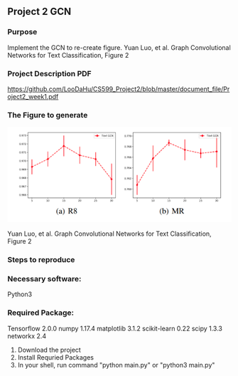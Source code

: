 ## Project 2 GCN 

### Purpose

Implement the GCN to re-create figure. Yuan Luo, et al. Graph Convolutional Networks for Text Classification, Figure 2

### Project Description PDF

https://github.com/LooDaHu/CS599_Project2/blob/master/document_file/Project2_week1.pdf

### The Figure to generate

![avatar](https://github.com/LooDaHu/CS599_Project2/blob/master/document_file/Graph_Convolutional_Networks_for_Text_Classification_figure2.png?raw=true)

Yuan Luo, et al. Graph Convolutional Networks for Text Classification, Figure 2

### Steps to reproduce

### Necessary software: 
Python3
### Required Package: 
Tensorflow 2.0.0
numpy 1.17.4
matplotlib 3.1.2
scikit-learn 0.22
scipy 1.3.3
networkx 2.4


1. Download the project 
2. Install Requried Packages 
3. In your shell, run command "python main.py" or "python3 main.py"
